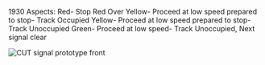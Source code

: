 1930 Aspects:
Red- Stop
Red Over Yellow- Proceed at low speed prepared to stop- Track Occupied
Yellow- Proceed at low speed prepared to stop- Track Unoccupied
Green- Proceed at low speed- Track Unoccupied, Next signal clear

![CUT signal prototype front](https://github.com/user-attachments/assets/81799700-91ab-482a-b16e-424953d8c3f4)
